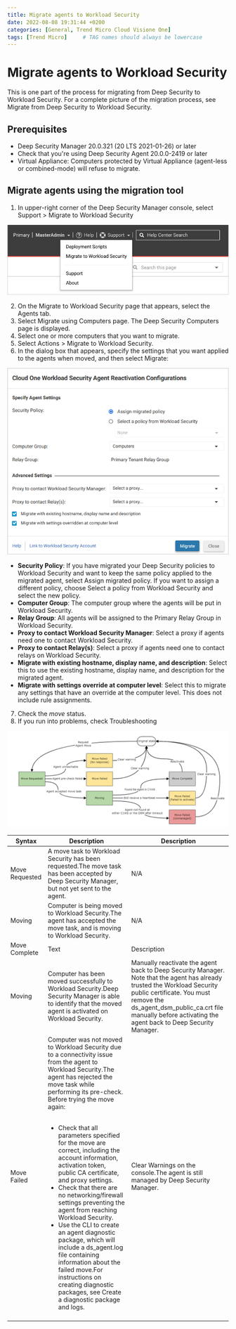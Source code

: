 ```yaml
---
title: Migrate agents to Workload Security
date: 2022-08-08 19:31:44 +0200
categories: [General, Trend Micro Cloud Visione One]
tags: [Trend Micro]     # TAG names should always be lowercase
---
```


# Migrate agents to Workload Security

This is one part of the process for migrating from Deep Security to Workload Security. For a complete picture of the migration process, see Migrate from Deep Security to Workload Security.

## Prerequisites

* Deep Security Manager 20.0.321 (20 LTS 2021-01-26) or later
* Check that you're using Deep Security Agent 20.0.0-2419 or later
* Virtual Appliance: Computers protected by Virtual Appliance (agent-less or combined-mode) will refuse to migrate.

## Migrate agents using the migration tool

1. In upper-right corner of the Deep Security Manager console, select Support > Migrate to Workload Security

![Migration Menu](/assets/migration-menu.png)

2. On the Migrate to Workload Security page that appears, select the Agents tab.
3. Select Migrate using Computers page. The Deep Security Computers page is displayed.
4. Select one or more computers that you want to migrate.
5. Select Actions > Migrate to Workload Security.
6. In the dialog box that appears, specify the settings that you want applied to the agents when moved, and then select Migrate:

![Migration Menu](/assets/migration-set-config.png)

* **Security Policy**: If you have migrated your Deep Security policies to Workload Security and want to keep the same policy applied to the migrated agent, select Assign migrated policy. If you want to assign a different policy, choose Select a policy from Workload Security and select the new policy.
* **Computer Group**: The computer group where the agents will be put in Workload Security.
* **Relay Group**: All agents will be assigned to the Primary Relay Group in Workload Security.
* **Proxy to contact Workload Security Manager**: Select a proxy if agents need one to contact Workload Security.
* **Proxy to contact Relay(s)**: Select a proxy if agents need one to contact relays on Workload Security.
* **Migrate with existing hostname, display name, and description**: Select this to use the existing hostname, display name, and description for the migrated agent.
* **Migrate with settings override at computer level**: Select this to migrate any settings that have an override at the computer level. This does not include rule assignments.

7. Check the *move* status.
8. If you run into problems, check Troubleshooting

![Move Agent Status](/assets/diagram_move_agent_status.png)

| Syntax      | Description | Description |
| ----------- | ----------- | ----------- |
| Move Requested    | A move task to Workload Security has been requested.The move task has been accepted by Deep Security Manager, but not yet sent to the agent.       | N/A |
| Moving  | Computer is being moved to Workload Security.The agent has accepted the move task, and is moving to Workload Security.   | N/A |
| Move Complete  | Text        | Description |
| Moving  | Computer has been moved successfully to Workload Security.Deep Security Manager is able to identify that the moved agent is activated on Workload Security.   | Manually reactivate the agent back to Deep Security Manager. Note that the agent has already trusted the Workload Security public certificate. You must remove the ds_agent_dsm_public_ca.crt file manually before activating the agent back to Deep Security Manager. |
| Move Failed  | Computer was not moved to Workload Security due to a connectivity issue from the agent to Workload Security.The agent has rejected the move task while performing its pre-check. Before trying the move again:<br/><br/><ul><li>Check that all parameters specified for the move are correct, including the account information, activation token, public CA certificate, and proxy settings.</li><li>Check that there are no networking/firewall settings preventing the agent from reaching Workload Security.</li><li>Use the CLI to create an agent diagnostic package, which will include a ds_agent.log file containing information about the failed move.For instructions on creating diagnostic packages, see Create a diagnostic package and logs.</li></ul> | Clear Warnings on the console.The agent is still managed by Deep Security Manager.|
||

[^1]: https://help.deepsecurity.trendmicro.com/20_0/on-premise/migrate-agents.html